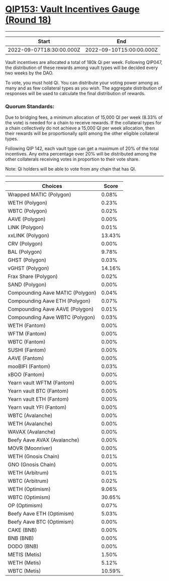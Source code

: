 
# [QIP153: Vault Incentives Gauge (Round 18)](https://snapshot.org/#/qidao.eth/proposal/0xe32661e574a3238be9cbfe416c3284d09cb4d079f2a3ebf3449321553e078f2b)

---
| Start | End |
| --- | --- |
| 2022-09-07T18:30:00.000Z | 2022-09-10T15:00:00.000Z |


Vault incentives are allocated a total of 180k Qi per week. Following QIP047, the distribution of these rewards among vault types will be decided every two weeks by the DAO.

To vote, you must hold Qi. You can distribute your voting power among as many and as few collateral types as you wish. The aggregate distribution of responses will be used to calculate the final distribution of rewards.

### Quorum Standards:

Due to bridging fees, a minimum allocation of 15,000 QI per week (8.33% of the vote) is needed for a chain to receive rewards. If the collateral types for a chain collectively do not achieve a 15,000 QI per week allocation, then their rewards will be proportionally split among the other eligible collateral types. 

Following QIP 142, each vault type can get a maximum of 20% of the total incentives. Any extra percentage over 20% will be distributed among the other collaterals receiving votes in proportion to their vote share.

Note: Qi holders will be able to vote from any chain that has QI.

---
| Choices | Score |
| --- | --- |
| Wrapped MATIC (Polygon) | 0.08% |
| WETH (Polygon) | 0.23% |
| WBTC (Polygon) | 0.02% |
| AAVE (Polygon) | 0.00% |
| LINK (Polygon) | 0.01% |
| xxLINK (Polygon) | 13.43% |
| CRV (Polygon) | 0.00% |
| BAL (Polygon) | 9.78% |
| GHST (Polygon) | 0.03% |
| vGHST (Polygon) | 14.16% |
| Frax Share (Polygon) | 0.02% |
| SAND (Polygon) | 0.00% |
| Compounding Aave MATIC (Polygon) | 0.04% |
| Compounding Aave ETH (Polygon) | 0.07% |
| Compounding Aave AAVE (Polygon) | 0.01% |
| Compounding Aave WBTC (Polygon) | 0.03% |
| WETH (Fantom) | 0.00% |
| WFTM (Fantom) | 0.00% |
| WBTC (Fantom) | 0.00% |
| SUSHI (Fantom) | 0.00% |
| AAVE (Fantom) | 0.00% |
| mooBIFI (Fantom) | 0.03% |
| xBOO (Fantom) | 0.00% |
| Yearn vault WFTM (Fantom) | 0.00% |
| Yearn vault BTC (Fantom) | 0.00% |
| Yearn vault ETH (Fantom) | 0.00% |
| Yearn vault YFI (Fantom) | 0.00% |
| WBTC (Avalanche) | 0.00% |
| WETH (Avalanche) | 0.00% |
| WAVAX (Avalanche) | 0.00% |
| Beefy Aave AVAX (Avalanche) | 0.00% |
| MOVR (Moonriver) | 0.00% |
| WETH (Gnosis Chain) | 0.01% |
| GNO (Gnosis Chain) | 0.00% |
| WETH (Arbitrum) | 0.01% |
| WBTC (Arbitrum) | 0.02% |
| WETH (Optimism) | 9.06% |
| WBTC (Optimism) | 30.65% |
| OP (Optimism) | 0.07% |
| Beefy Aave ETH (Optimism) | 5.03% |
| Beefy Aave BTC (Optimism) | 0.00% |
| CAKE (BNB) | 0.00% |
| BNB (BNB) | 0.00% |
| DODO (BNB) | 0.00% |
| METIS (Metis) | 1.50% |
| WETH (Metis) | 5.12% |
| WBTC (Metis) | 10.59% |

